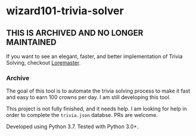 # wizard101-trivia-solver

## THIS IS ARCHIVED AND NO LONGER MAINTAINED
If you want to see an elegant, faster, and better implementation of Trivia Solving, checkout [Loremaster](https://github.com/ashah360/Loremaster/).

### Archive

The goal of this tool is to automate the trivia solving process to make it fast and easy to earn 100 crowns per day. I am still developing this tool.

This project is not fully finished, and it needs help. I am looking for help in order to complete the `trivia.json` databse. PRs are welcome. 

Developed using Python 3.7. Tested with Python 3.0+.

